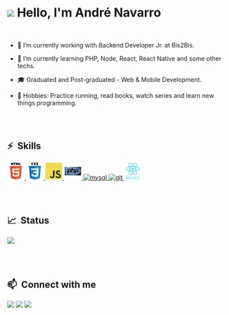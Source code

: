 <img align="right" height="590em" src=""/>
<h1 align="left"><img src="https://raw.githubusercontent.com/kaueMarques/kaueMarques/master/hi.gif" width="30px"> Hello, I'm André Navarro</h1>

<br>

- 🔭 I’m currently working with Backend Developer Jr. at Bis2Bis.

- 🌱 I’m currently learning PHP, Node, React, React Native and some other techs.

- 🎓 Graduated and Post-graduated - Web & Mobile Development.

- 🎲 Hobbies: Practice running, read books, watch series and learn new things programming.

<br><br>

## ⚡ &nbsp;Skills

<p>
<a href="https://www.w3.org/html/" target="_blank"> <img src="https://raw.githubusercontent.com/devicons/devicon/master/icons/html5/html5-original-wordmark.svg" alt="html5" width="40" height="40"/> </a> 
<a href="https://www.w3schools.com/css/" target="_blank"> <img src="https://raw.githubusercontent.com/devicons/devicon/master/icons/css3/css3-original-wordmark.svg" alt="css3" width="40" height="40"/> </a>
<a href="https://developer.mozilla.org/en-US/docs/Web/JavaScript" target="_blank"> <img src="https://raw.githubusercontent.com/devicons/devicon/master/icons/javascript/javascript-original.svg" alt="javascript" width="40" height="40"/> </a>	
<a href="https://www.php.net" target="_blank"> <img src="https://raw.githubusercontent.com/devicons/devicon/master/icons/php/php-original.svg" alt="php" width="40" height="40"/> </a> 
<a href="https://www.mysql.com/" target="_blank"> <img src="https://cdn.jsdelivr.net/gh/devicons/devicon/icons/mysql/mysql-plain.svg" alt="mysql" width="40" height="40"/> </a> 
<a href="https://git-scm.com/" target="_blank"> <img src="https://www.vectorlogo.zone/logos/git-scm/git-scm-icon.svg" alt="git" width="40" height="40"/> </a> 
<a href="https://reactjs.org/" target="_blank"> <img src="https://raw.githubusercontent.com/devicons/devicon/master/icons/react/react-original-wordmark.svg" alt="react" width="40" height="40"/> </a>
</p>

<br><br>

## 📈  &nbsp;Status

[<img height="250em" src="https://github-readme-stats.vercel.app/api/top-langs/?username=andrenavarro&layout=compact&langs_count=8&theme=dark"/>](https://github.com/AndreNavarro)

<br><br>

## 📫 &nbsp;Connect with me

[<img src="https://img.shields.io/badge/linkedin-%230077B5.svg?&style=for-the-badge&logo=linkedin&logoColor=white">](https://www.linkedin.com/in/andr%C3%A9-luiz-navarro-matos-26ba77b0/)
[<img src="https://img.shields.io/badge/instagram-%23E4405F.svg?&style=for-the-badge&logo=instagram&logoColor=white">](https://www.instagram.com/andreluiz_navarro/)
[<img src="https://img.shields.io/badge/Outlook-0078D4?style=for-the-badge&logo=microsoft-outlook&logoColor=white">](malito:andre-navarro@hotmail.com)



